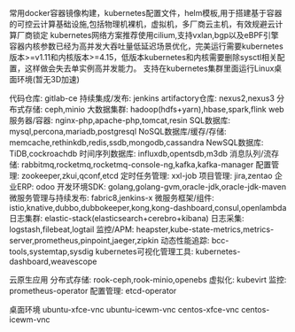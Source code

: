 常用docker容器镜像构建，kubernetes配置文件，helm模板,用于搭建基于容器的可控云计算基础设施,包括物理机裸机，虚拟机，多厂商云主机，有效规避云计算厂商锁定
kubernetes网络方案推荐使用cilium,支持vxlan,bgp以及eBPF引擎
容器内核参数已经为高并发大吞吐量低延迟场景优化，完美运行需要kubernetes版本>=v1.11和内核版本>=4.15，低版本kubernetes和内核需要删除sysctl相关配置，这样做会失去单实例高并发能力。
支持在kubernetes集群里面运行Linux桌面环境(暂无3D加速)

代码仓库: gitlab-ce
持续集成/发布: jenkins
artifactory仓库: nexus2,nexus3
分布式存储: ceph,minio
大数据集群: hadoop(hdfs+yarn),hbase,spark,flink
web服务器/容器: nginx-php,apache-php,tomcat,resin
SQL数据库: mysql,percona,mariadb,postgresql
NoSQL数据库/缓存/存储: memcache,rethinkdb,redis,ssdb,mongodb,cassandra
NewSQL数据库: TiDB,cockroachdb
时间序列数据库: influxdb,opentsdb,m3db
消息队列/流存储: rabbitmq,rocketmq,rocketmq-console-ng,kafka,kafka-manager
配置管理: zookeeper,zkui,qconf,etcd
定时任务管理: xxl-job
项目管理: jira,zentao
企业ERP: odoo
开发环境SDK: golang,golang-gvm,oracle-jdk,oracle-jdk-maven
微服务管理与持续发布: fabric8,jenkins-x
微服务框架/组件: istio,knative,dubbo,dubbokeeper,kong,kong-dashboard,consul,openlambda
日志集群: elastic-stack(elasticsearch+cerebro+kibana)
日志采集: logstash,filebeat,logtail
监控/APM: heapster,kube-state-metrics,metrics-server,prometheus,pinpoint,jaeger,zipkin
动态性能追踪: bcc-tools,systemtap,sysdig
kubernetes可视化管理工具: kubernetes-dashboard,weavescope

云原生应用
分布式存储: rook-ceph,rook-minio,openebs
虚拟化: kubevirt
监控: prometheus-operator
配置管理: etcd-operator

桌面环境
ubuntu-xfce-vnc
ubuntu-icewm-vnc
centos-xfce-vnc
centos-icewm-vnc
